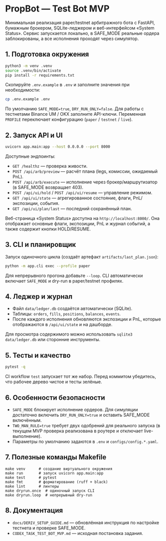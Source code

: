 # PropBot — Test Bot MVP

Минимальная реализация paper/testnet арбитражного бота с FastAPI, бумажным брокером, SQLite-леджером и веб-интерфейсом «System Status». Сервис запускается локально, в SAFE_MODE реальные ордера заблокированы, а все исполнения проходят через симулятор.

## 1. Подготовка окружения

```bash
python3 -m venv .venv
source .venv/bin/activate
pip install -r requirements.txt
```

Скопируйте `.env.example` в `.env` и заполните значения при необходимости:

```bash
cp .env.example .env
```

По умолчанию `SAFE_MODE=true`, `DRY_RUN_ONLY=false`. Для работы с тестнетами Binance UM / OKX заполните API-ключи. Переменная `PROFILE` переключает конфигурацию (`paper` / `testnet` / `live`).

## 2. Запуск API и UI

```bash
uvicorn app.main:app --host 0.0.0.0 --port 8000
```

Доступные эндпоинты:

- `GET /healthz` — проверка живости.
- `POST /api/arb/preview` — расчёт плана (legs, комиссии, ожидаемый PnL).
- `POST /api/arb/execute` — исполнение через брокер/маршрутизатор (в SAFE_MODE возвращает 403).
- `POST /api/ui/hold` / `POST /api/ui/resume` — управление режимом.
- `GET /api/ui/state` — агрегированное состояние, флаги, PnL/экспозиции, события.
- `GET /api/ui/plan/last` — последний сохранённый план.

Веб-страница «System Status» доступна на `http://localhost:8000/`. Она отображает основные флаги, экспозиции, PnL и журнал событий, а также содержит кнопки HOLD/RESUME.

## 3. CLI и планировщик

Запуск одиночного цикла (создаёт артефакт `artifacts/last_plan.json`):

```bash
python -m app.cli exec --profile paper
```

Для непрерывного прогона добавьте `--loop`. CLI автоматически включает `SAFE_MODE` и dry-run в paper/testnet профилях.

## 4. Леджер и журнал

- Файл `data/ledger.db` создаётся автоматически (SQLite).
- Таблицы: `orders`, `fills`, `positions`, `balances`, `events`.
- После каждого исполнения обновляются экспозиции и PnL, которые отображаются в `/api/ui/state` и на дашборде.

Для просмотра содержимого можно использовать `sqlite3 data/ledger.db` или сторонние инструменты.

## 5. Тесты и качество

```bash
pytest -q
```

CI workflow `test` запускает тот же набор. Перед коммитом убедитесь, что рабочее дерево чистое и тесты зелёные.

## 6. Особенности безопасности

- `SAFE_MODE` блокирует исполнение ордеров. Для симуляции достаточно включить `DRY_RUN_ONLY=true` и оставить SAFE_MODE включённым.
- `TWO_MAN_RULE=true` требует двух одобрений для реального запуска (в текущем MVP проверка реализована в роутере и отключает live-выполнение).
- Параметры по умолчанию задаются в `.env` и `configs/config.*.yaml`.

## 7. Полезные команды Makefile

```
make venv      # создание виртуального окружения
make run       # запуск uvicorn app.main:app
make test      # pytest
make fmt       # форматирование (ruff + black)
make lint      # линтеры
make dryrun.once  # одиночный запуск CLI
make dryrun.loop  # непрерывный dry-run
```

## 8. Документация

- `docs/DERIV_SETUP_GUIDE.md` — обновлённая инструкция по настройке тестнета и проверке SAFE_MODE.
- `CODEX_TASK_TEST_BOT_MVP.md` — исходная постановка задания.
